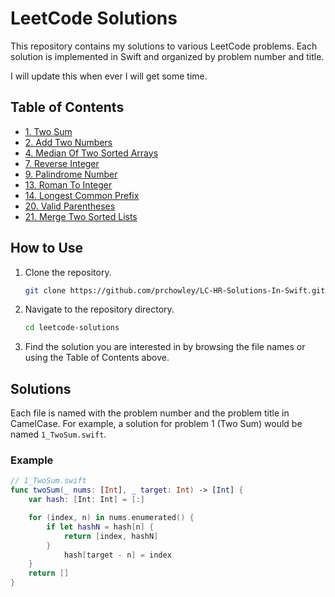 # LeetCode Solutions

This repository contains my solutions to various LeetCode problems. Each solution is implemented in Swift and organized by problem number and title.

I will update this when ever I will get some time.

## Table of Contents

<!-- TOC start -->
- [1. Two Sum](./Leetcode/1_TwoSum.swift)
- [2. Add Two Numbers](./Leetcode/2_AddTwoNumbers.swift)
- [4. Median Of Two Sorted Arrays](./Leetcode/4_MedianOfTwoSortedArrays.swift)
- [7. Reverse Integer](./Leetcode/7_ReverseInteger.swift)
- [9. Palindrome Number](./Leetcode/9_PalindromeNumber.swift)
- [13. Roman To Integer](./Leetcode/13_RomanToInteger.swift)
- [14. Longest Common Prefix](./Leetcode/14_LongestCommonPrefix.swift)
- [20. Valid Parentheses](./Leetcode/20_ValidParentheses.swift)
- [21. Merge Two Sorted Lists](./Leetcode/21_MergeTwoSortedLists.swift)
<!-- TOC end -->

## How to Use

1. Clone the repository.
    ```sh
    git clone https://github.com/prchowley/LC-HR-Solutions-In-Swift.git
    ```
2. Navigate to the repository directory.
    ```sh
    cd leetcode-solutions
    ```
3. Find the solution you are interested in by browsing the file names or using the Table of Contents above.

## Solutions

Each file is named with the problem number and the problem title in CamelCase. For example, a solution for problem 1 (Two Sum) would be named `1_TwoSum.swift`.

### Example

```swift
// 1_TwoSum.swift
func twoSum(_ nums: [Int], _ target: Int) -> [Int] {
    var hash: [Int: Int] = [:]

    for (index, n) in nums.enumerated() {
        if let hashN = hash[n] {
            return [index, hashN]
        }
            hash[target - n] = index
    }
    return []
}
